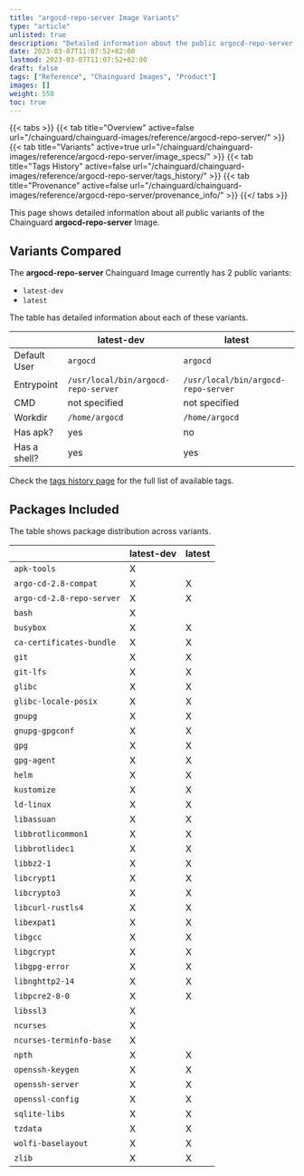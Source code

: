 ```yaml
---
title: "argocd-repo-server Image Variants"
type: "article"
unlisted: true
description: "Detailed information about the public argocd-repo-server Chainguard Image variants"
date: 2023-03-07T11:07:52+02:00
lastmod: 2023-03-07T11:07:52+02:00
draft: false
tags: ["Reference", "Chainguard Images", "Product"]
images: []
weight: 550
toc: true
---
```


{{< tabs >}}
{{< tab title="Overview" active=false url="/chainguard/chainguard-images/reference/argocd-repo-server/" >}}
{{< tab title="Variants" active=true url="/chainguard/chainguard-images/reference/argocd-repo-server/image_specs/" >}}
{{< tab title="Tags History" active=false url="/chainguard/chainguard-images/reference/argocd-repo-server/tags_history/" >}}
{{< tab title="Provenance" active=false url="/chainguard/chainguard-images/reference/argocd-repo-server/provenance_info/" >}}
{{</ tabs >}}

This page shows detailed information about all public variants of the Chainguard **argocd-repo-server** Image.

## Variants Compared
The **argocd-repo-server** Chainguard Image currently has 2 public variants: 

- `latest-dev`
- `latest`

The table has detailed information about each of these variants.

|              | latest-dev                          | latest                              |
|--------------|-------------------------------------|-------------------------------------|
| Default User | `argocd`                            | `argocd`                            |
| Entrypoint   | `/usr/local/bin/argocd-repo-server` | `/usr/local/bin/argocd-repo-server` |
| CMD          | not specified                       | not specified                       |
| Workdir      | `/home/argocd`                      | `/home/argocd`                      |
| Has apk?     | yes                                 | no                                  |
| Has a shell? | yes                                 | yes                                 |

Check the [tags history page](/chainguard/chainguard-images/reference/argocd-repo-server/tags_history/) for the full list of available tags.

## Packages Included
The table shows package distribution across variants.

|                           | latest-dev | latest |
|---------------------------|------------|--------|
| `apk-tools`               | X          |        |
| `argo-cd-2.8-compat`      | X          | X      |
| `argo-cd-2.8-repo-server` | X          | X      |
| `bash`                    | X          |        |
| `busybox`                 | X          | X      |
| `ca-certificates-bundle`  | X          | X      |
| `git`                     | X          | X      |
| `git-lfs`                 | X          | X      |
| `glibc`                   | X          | X      |
| `glibc-locale-posix`      | X          | X      |
| `gnupg`                   | X          | X      |
| `gnupg-gpgconf`           | X          | X      |
| `gpg`                     | X          | X      |
| `gpg-agent`               | X          | X      |
| `helm`                    | X          | X      |
| `kustomize`               | X          | X      |
| `ld-linux`                | X          | X      |
| `libassuan`               | X          | X      |
| `libbrotlicommon1`        | X          | X      |
| `libbrotlidec1`           | X          | X      |
| `libbz2-1`                | X          | X      |
| `libcrypt1`               | X          | X      |
| `libcrypto3`              | X          | X      |
| `libcurl-rustls4`         | X          | X      |
| `libexpat1`               | X          | X      |
| `libgcc`                  | X          | X      |
| `libgcrypt`               | X          | X      |
| `libgpg-error`            | X          | X      |
| `libnghttp2-14`           | X          | X      |
| `libpcre2-8-0`            | X          | X      |
| `libssl3`                 | X          |        |
| `ncurses`                 | X          |        |
| `ncurses-terminfo-base`   | X          |        |
| `npth`                    | X          | X      |
| `openssh-keygen`          | X          | X      |
| `openssh-server`          | X          | X      |
| `openssl-config`          | X          | X      |
| `sqlite-libs`             | X          | X      |
| `tzdata`                  | X          | X      |
| `wolfi-baselayout`        | X          | X      |
| `zlib`                    | X          | X      |

